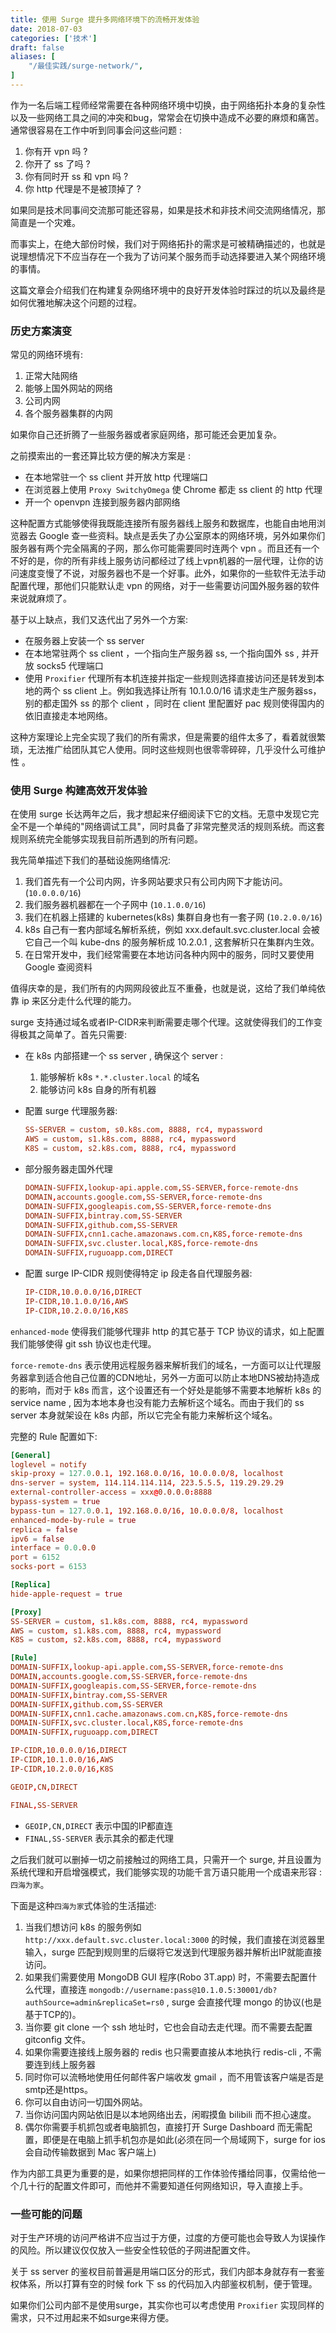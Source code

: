 ```yaml
---
title: 使用 Surge 提升多网络环境下的流畅开发体验
date: 2018-07-03
categories: ['技术']
draft: false
aliases: [
    "/最佳实践/surge-network/",
]
---
```


作为一名后端工程师经常需要在各种网络环境中切换，由于网络拓扑本身的复杂性以及一些网络工具之间的冲突和bug，常常会在切换中造成不必要的麻烦和痛苦。通常很容易在工作中听到同事会问这些问题 : 

1. 你有开 vpn 吗 ? 
2. 你开了 ss 了吗 ? 
3. 你有同时开 ss 和 vpn 吗 ?
4. 你 http 代理是不是被顶掉了 ? 

如果同是技术同事间交流那可能还容易，如果是技术和非技术间交流网络情况，那简直是一个灾难。

而事实上，在绝大部份时候，我们对于网络拓扑的需求是可被精确描述的，也就是说理想情况下不应当存在一个我为了访问某个服务而手动选择要进入某个网络环境的事情。

这篇文章会介绍我们在构建复杂网络环境中的良好开发体验时踩过的坑以及最终是如何优雅地解决这个问题的过程。

### 历史方案演变

常见的网络环境有:

1. 正常大陆网络
2. 能够上国外网站的网络
3. 公司内网
4. 各个服务器集群的内网

如果你自己还折腾了一些服务器或者家庭网络，那可能还会更加复杂。

之前摸索出的一套还算比较方便的解决方案是 :

- 在本地常驻一个 ss client 并开放 http 代理端口
- 在浏览器上使用 `Proxy SwitchyOmega` 使 Chrome 都走 ss client 的 http 代理
- 开一个 openvpn 连接到服务器内部网络

这种配置方式能够使得我既能连接所有服务器线上服务和数据库，也能自由地用浏览器去 Google 查一些资料。缺点是丢失了办公室原本的网络环境，另外如果你们服务器有两个完全隔离的子网，那么你可能需要同时连两个 vpn 。而且还有一个不好的是，你的所有非线上服务访问都经过了线上vpn机器的一层代理，让你的访问速度变慢了不说，对服务器也不是一个好事。此外，如果你的一些软件无法手动配置代理，那他们只能默认走 vpn 的网络，对于一些需要访问国外服务器的软件来说就麻烦了。

基于以上缺点，我们又迭代出了另外一个方案:

- 在服务器上安装一个 ss server
- 在本地常驻两个 ss client ，一个指向生产服务器 ss, 一个指向国外 ss , 并开放 socks5 代理端口
- 使用 `Proxifier` 代理所有本机连接并指定一些规则选择直接访问还是转发到本地的两个 ss client 上。例如我选择让所有 10.1.0.0/16 请求走生产服务器ss，别的都走国外 ss 的那个 client ，同时在 client 里配置好 pac 规则使得国内的依旧直接走本地网络。

这种方案理论上完全实现了我们的所有需求，但是需要的组件太多了，看着就很繁琐，无法推广给团队其它人使用。同时这些规则也很零零碎碎，几乎没什么可维护性 。

### 使用 Surge 构建高效开发体验

在使用 surge 长达两年之后，我才想起来仔细阅读下它的文档。无意中发现它完全不是一个单纯的"网络调试工具"，同时具备了非常完整灵活的规则系统。而这套规则系统完全能够实现我目前所遇到的所有问题。

我先简单描述下我们的基础设施网络情况:

1. 我们首先有一个公司内网，许多网站要求只有公司内网下才能访问。(`10.0.0.0/16`)
2. 我们服务器机器都在一个子网中 (`10.1.0.0/16`)
3. 我们在机器上搭建的 kubernetes(k8s) 集群自身也有一套子网 (`10.2.0.0/16`)
4. k8s 自己有一套内部域名解析系统，例如 xxx.default.svc.cluster.local 会被它自己一个叫 kube-dns 的服务解析成 10.2.0.1 , 这套解析只在集群内生效。
5. 在日常开发中，我们经常需要在本地访问各种内网中的服务，同时又要使用 Google 查阅资料

值得庆幸的是，我们所有的内网网段彼此互不重叠，也就是说，这给了我们单纯依靠 ip 来区分走什么代理的能力。

surge 支持通过域名或者IP-CIDR来判断需要走哪个代理。这就使得我们的工作变得极其之简单了。首先只需要:

- 在 k8s 内部搭建一个 ss server , 确保这个 server :
	1. 能够解析 k8s `*.*.cluster.local` 的域名
	2. 能够访问 k8s 自身的所有机器
- 配置 surge 代理服务器:

	```toml
	SS-SERVER = custom, s0.k8s.com, 8888, rc4, mypassword
	AWS = custom, s1.k8s.com, 8888, rc4, mypassword
	K8S = custom, s2.k8s.com, 8888, rc4, mypassword
	```
- 部分服务器走国外代理
	
	```toml
	DOMAIN-SUFFIX,lookup-api.apple.com,SS-SERVER,force-remote-dns
	DOMAIN,accounts.google.com,SS-SERVER,force-remote-dns
	DOMAIN-SUFFIX,googleapis.com,SS-SERVER,force-remote-dns
	DOMAIN-SUFFIX,bintray.com,SS-SERVER
	DOMAIN-SUFFIX,github.com,SS-SERVER
	DOMAIN-SUFFIX,cnn1.cache.amazonaws.com.cn,K8S,force-remote-dns
	DOMAIN-SUFFIX,svc.cluster.local,K8S,force-remote-dns
	DOMAIN-SUFFIX,ruguoapp.com,DIRECT
	```

- 配置 surge IP-CIDR 规则使得特定 ip 段走各自代理服务器:

	```toml
	IP-CIDR,10.0.0.0/16,DIRECT
	IP-CIDR,10.1.0.0/16,AWS
	IP-CIDR,10.2.0.0/16,K8S
	```

`enhanced-mode` 使得我们能够代理非 http 的其它基于 TCP 协议的请求，如上配置我们能够使得 git ssh 协议也走代理。

`force-remote-dns` 表示使用远程服务器来解析我们的域名，一方面可以让代理服务器拿到适合他自己位置的CDN地址，另外一方面可以防止本地DNS被劫持造成的影响，而对于 k8s 而言，这个设置还有一个好处是能够不需要本地解析 k8s 的 service name , 因为本地本身也没有能力去解析这个域名。而由于我们的 ss server 本身就架设在 k8s 内部，所以它完全有能力来解析这个域名。

完整的 Rule 配置如下:

```toml
[General]
loglevel = notify
skip-proxy = 127.0.0.1, 192.168.0.0/16, 10.0.0.0/8, localhost
dns-server = system, 114.114.114.114, 223.5.5.5, 119.29.29.29
external-controller-access = xxx@0.0.0.0:8888
bypass-system = true
bypass-tun = 127.0.0.1, 192.168.0.0/16, 10.0.0.0/8, localhost
enhanced-mode-by-rule = true
replica = false
ipv6 = false
interface = 0.0.0.0
port = 6152
socks-port = 6153

[Replica]
hide-apple-request = true

[Proxy]
SS-SERVER = custom, s1.k8s.com, 8888, rc4, mypassword
AWS = custom, s1.k8s.com, 8888, rc4, mypassword
K8S = custom, s2.k8s.com, 8888, rc4, mypassword

[Rule]
DOMAIN-SUFFIX,lookup-api.apple.com,SS-SERVER,force-remote-dns
DOMAIN,accounts.google.com,SS-SERVER,force-remote-dns
DOMAIN-SUFFIX,googleapis.com,SS-SERVER,force-remote-dns
DOMAIN-SUFFIX,bintray.com,SS-SERVER
DOMAIN-SUFFIX,github.com,SS-SERVER
DOMAIN-SUFFIX,cnn1.cache.amazonaws.com.cn,K8S,force-remote-dns
DOMAIN-SUFFIX,svc.cluster.local,K8S,force-remote-dns
DOMAIN-SUFFIX,ruguoapp.com,DIRECT

IP-CIDR,10.0.0.0/16,DIRECT
IP-CIDR,10.1.0.0/16,AWS
IP-CIDR,10.2.0.0/16,K8S

GEOIP,CN,DIRECT

FINAL,SS-SERVER
```

- `GEOIP,CN,DIRECT` 表示中国的IP都直连
- `FINAL,SS-SERVER` 表示其余的都走代理

之后我们就可以删掉一切之前接触过的网络工具，只需开一个 surge, 并且设置为系统代理和开启增强模式，我们能够实现的功能千言万语只能用一个成语来形容 : `四海为家`。

下面是这种`四海为家`式体验的生活描述:

1. 当我们想访问 k8s 的服务例如 `http://xxx.default.svc.cluster.local:3000` 的时候，我们直接在浏览器里输入，surge 匹配到规则里的后缀将它发送到代理服务器并解析出IP就能直接访问。
2. 如果我们需要使用 MongoDB GUI 程序(Robo 3T.app) 时，不需要去配置什么代理，直接连 `mongodb://username:pass@10.1.0.5:30001/db?authSource=admin&replicaSet=rs0` , surge 会直接代理 mongo 的协议(也是基于TCP的)。
3. 当你要 git clone 一个 ssh 地址时，它也会自动去走代理。而不需要去配置 gitconfig 文件。
4. 如果你需要连接线上服务器的 redis 也只需要直接从本地执行 redis-cli , 不需要连到线上服务器
5. 同时你可以流畅地使用任何邮件客户端收发 gmail ，而不用管该客户端是否是smtp还是https。
6. 你可以自由访问一切国外网站。
7. 当你访问国内网站依旧是以本地网络出去，闲暇摸鱼 bilibili 而不担心速度。
8. 偶尔你需要手机抓包或者电脑抓包，直接打开 Surge Dashboard 而无需配置，即便是在电脑上抓手机包亦是如此(必须在同一个局域网下，surge for ios 会自动传输数据到 Mac 客户端上)

作为内部工具更为重要的是，如果你想把同样的工作体验传播给同事，仅需给他一个几十行的配置文件即可，而他并不需要知道任何网络知识，导入直接上手。

### 一些可能的问题

对于生产环境的访问严格讲不应当过于方便，过度的方便可能也会导致人为误操作的风险。所以建议仅仅放入一些安全性较低的子网进配置文件。

关于 ss server 的鉴权目前普遍是用端口区分的形式，我们内部本身就存有一套鉴权体系，所以打算有空的时候 fork 下 ss 的代码加入内部鉴权机制，便于管理。

如果你们公司内部不是使用surge，其实你也可以考虑使用 `Proxifier` 实现同样的需求，只不过用起来不如surge来得方便。

